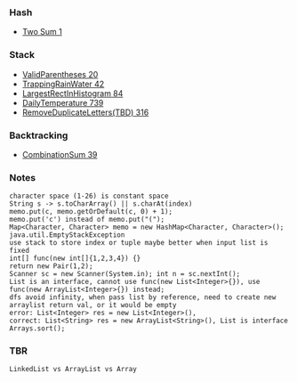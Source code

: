
### Hash
- [Two Sum 1](./Hash/TwoSum/Solution.java)

### Stack
- [ValidParentheses 20](./Stack/ValidParentheses/Solution.java)
- [TrappingRainWater 42](./Stack/TrappingRainWater/Solution.java)
- [LargestRectInHistogram 84](./Stack/LargestRectInHistogram/Solution.java)
- [DailyTemperature 739](./Stack/DailyTemperatures/Solution.java)
- [RemoveDuplicateLetters(TBD) 316](./Stack/RemoveDuplicateLetters/Solution.java)

### Backtracking
- [CombinationSum 39](./Array/CombinationSum/Solution.java)

### Notes
```
character space (1-26) is constant space
String s -> s.toCharArray() || s.charAt(index)
memo.put(c, memo.getOrDefault(c, 0) + 1);
memo.put('c') instead of memo.put("(");
Map<Character, Character> memo = new HashMap<Character, Character>();
java.util.EmptyStackException
use stack to store index or tuple maybe better when input list is fixed
int[] func(new int[]{1,2,3,4}) {}
return new Pair(1,2);
Scanner sc = new Scanner(System.in); int n = sc.nextInt();
List is an interface, cannot use func(new List<Integer>{}), use func(new ArrayList<Integer>{}) instead; 
dfs avoid infinity, when pass list by reference, need to create new arraylist return val, or it would be empty
error: List<Integer> res = new List<Integer>(), 
correct: List<String> res = new ArrayList<String>(), List is interface
Arrays.sort();

```

### TBR
```
LinkedList vs ArrayList vs Array
```